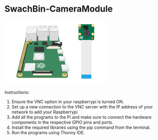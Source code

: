 # SwachBin-CameraModule

![Logo](./images/camera-connect.gif)

Instructions:
1.	Ensure the VNC option in your raspberrypi is turned ON.
2.	Set up a new connection to the VNC server with the IP address of your network to add your Raspberrypi.
3.	Add all the programs to the Pi and make sure to connect the hardware components in the respective GPIO pins and ports.
4.	Install the required libraries using the pip command from the terminal.
5.	Run the programs using Thonny IDE.
